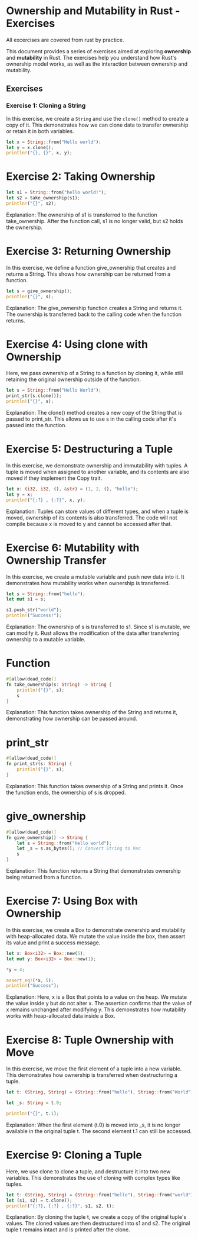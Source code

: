 # Ownership and Mutability in Rust - Exercises
All excercises are covered from rust by practice.

This document provides a series of exercises aimed at exploring **ownership** and **mutability** in Rust. The exercises help you understand how Rust's ownership model works, as well as the interaction between ownership and mutability.

## Exercises

### Exercise 1: Cloning a String
In this exercise, we create a `String` and use the `clone()` method to create a copy of it. This demonstrates how we can clone data to transfer ownership or retain it in both variables.

```rust
let x = String::from("Hello world");
let y = x.clone();
println!("{}, {}", x, y);
```

# Exercise 2: Taking Ownership
```rust
let s1 = String::from("hello world!");
let s2 = take_ownership(s1);
println!("{}", s2);
```
Explanation: The ownership of s1 is transferred to the function take_ownership. After the function call, s1 is no longer valid, but s2 holds the ownership.

# Exercise 3: Returning Ownership

In this exercise, we define a function give_ownership that creates and returns a String. This shows how ownership can be returned from a function.

```rust
let s = give_ownership();
println!("{}", s);
```
Explanation: The give_ownership function creates a String and returns it. The ownership is transferred back to the calling code when the function returns.

# Exercise 4: Using clone with Ownership

Here, we pass ownership of a String to a function by cloning it, while still retaining the original ownership outside of the function.

```rust
let s = String::from("Hello World");
print_str(s.clone());
println!("{}", s);
```
Explanation: The clone() method creates a new copy of the String that is passed to print_str. This allows us to use s in the calling code after it's passed into the function.

# Exercise 5: Destructuring a Tuple
In this exercise, we demonstrate ownership and immutability with tuples. A tuple is moved when assigned to another variable, and its contents are also moved if they implement the Copy trait.

```rust
let x: (i32, i32, (), &str) = (1, 2, (), "hello");
let y = x;
println!("{:?} , {:?}", x, y);
```
Explanation: Tuples can store values of different types, and when a tuple is moved, ownership of its contents is also transferred. The code will not compile because x is moved to y and cannot be accessed after that.

# Exercise 6: Mutability with Ownership Transfer

In this exercise, we create a mutable variable and push new data into it. It demonstrates how mutability works when ownership is transferred.

```rust
let s = String::from("hello");
let mut s1 = s;

s1.push_str("world");
println!("Success!");
```
Explanation: The ownership of s is transferred to s1. Since s1 is mutable, we can modify it. Rust allows the modification of the data after transferring ownership to a mutable variable.

# Function

```rust
#[allow(dead_code)]
fn take_ownership(s: String) -> String {
    println!("{}", s);
    s
}
```
Explanation: This function takes ownership of the String and returns it, demonstrating how ownership can be passed around.

# print_str
```rust
#[allow(dead_code)]
fn print_str(s: String) {
    println!("{}", s);
}
```
Explanation: This function takes ownership of a String and prints it. Once the function ends, the ownership of s is dropped.

# give_ownership

```rust 
#[allow(dead_code)]
fn give_ownership() -> String {
    let s = String::from("Hello world");
    let _s = s.as_bytes(); // Convert String to Vec
    s
}
```
Explanation: This function returns a String that demonstrates ownership being returned from a function.

# Exercise 7: Using Box with Ownership

In this exercise, we create a Box<i32> to demonstrate ownership and mutability with heap-allocated data. We mutate the value inside the box, then assert its value and print a success message.

```rust
let x: Box<i32> = Box::new(5);
let mut y: Box<i32> = Box::new(1);

*y = 4;

assert_eq!(*x, 5);
println!("Success");
```
Explanation: Here, x is a Box<i32> that points to a value on the heap. We mutate the value inside y but do not alter x. The assertion confirms that the value of x remains unchanged after modifying y. This demonstrates how mutability works with heap-allocated data inside a Box.

# Exercise 8: Tuple Ownership with Move
In this exercise, we move the first element of a tuple into a new variable. This demonstrates how ownership is transferred when destructuring a tuple.

```rust
let t: (String, String) = (String::from("hello"), String::from("World"));

let _s: String = t.0;

println!("{}", t.1);
```
Explanation: When the first element (t.0) is moved into _s, it is no longer available in the original tuple t. The second element t.1 can still be accessed.

# Exercise 9: Cloning a Tuple

Here, we use clone to clone a tuple, and destructure it into two new variables. This demonstrates the use of cloning with complex types like tuples.

```rust
let t: (String, String) = (String::from("hello"), String::from("world"));
let (s1, s2) = t.clone();
println!("{:?}, {:?} , {:?}", s1, s2, t);
```
Explanation: By cloning the tuple t, we create a copy of the original tuple's values. The cloned values are then destructured into s1 and s2. The original tuple t remains intact and is printed after the clone.

